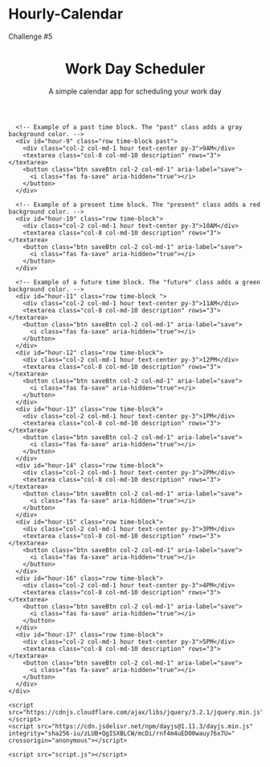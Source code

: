 # Hourly-Calendar
Challenge #5
<!DOCTYPE html>
<html lang="en">
  <head>
    <meta charset="UTF-8" />
    <meta name="viewport" content="width=device-width, initial-scale=1.0" />
    <meta http-equiv="X-UA-Compatible" content="ie=edge" />
    <link
      href="https://cdn.jsdelivr.net/npm/bootstrap@5.1.3/dist/css/bootstrap.min.css"
      rel="stylesheet"
      integrity="sha384-1BmE4kWBq78iYhFldvKuhfTAU6auU8tT94WrHftjDbrCEXSU1oBoqyl2QvZ6jIW3"
      crossorigin="anonymous"
    />
    <link
      rel="stylesheet"
      href="https://use.fontawesome.com/releases/v5.8.1/css/all.css"
      integrity="sha384-50oBUHEmvpQ+1lW4y57PTFmhCaXp0ML5d60M1M7uH2+nqUivzIebhndOJK28anvf"
      crossorigin="anonymous"
    />
    <link
      href="https://fonts.googleapis.com/css2?family=Fira+Sans:wght@400;700&display=swap"
      rel="stylesheet"
    />
    <link rel="stylesheet" href="style.css" />
    <title>Work Day Scheduler</title>
  </head>

  <body>
    <header class="p-5 mb-4">
      <h1 class="display-3">Work Day Scheduler</h1>
      <p class="lead">A simple calendar app for scheduling your work day</p>
      <p id="currentDay" class="lead"></p>
    </header>
    <div class="container-fluid px-5">
      <!-- Use class for "past", "present", and "future" to apply styles to the
        time-block divs accordingly. The javascript will need to do this by
        adding/removing these classes on each div by comparing the hour in the
        id to the current hour. The html provided below is meant to be an example
        demonstrating how the css provided can be leveraged to create the
        desired layout and colors. The html below should be removed or updated
        in the finished product. Remember to delete this comment once the
        code is implemented.
        -->

      <!-- Example of a past time block. The "past" class adds a gray background color. -->
      <div id="hour-9" class="row time-block past">
        <div class="col-2 col-md-1 hour text-center py-3">9AM</div>
        <textarea class="col-8 col-md-10 description" rows="3"> </textarea>
        <button class="btn saveBtn col-2 col-md-1" aria-label="save">
          <i class="fas fa-save" aria-hidden="true"></i>
        </button>
      </div>

      <!-- Example of a present time block. The "present" class adds a red background color. -->
      <div id="hour-10" class="row time-block">
        <div class="col-2 col-md-1 hour text-center py-3">10AM</div>
        <textarea class="col-8 col-md-10 description" rows="3"> </textarea>
        <button class="btn saveBtn col-2 col-md-1" aria-label="save">
          <i class="fas fa-save" aria-hidden="true"></i>
        </button>
      </div>

      <!-- Example of a future time block. The "future" class adds a green background color. -->
      <div id="hour-11" class="row time-block ">
        <div class="col-2 col-md-1 hour text-center py-3">11AM</div>
        <textarea class="col-8 col-md-10 description" rows="3"> </textarea>
        <button class="btn saveBtn col-2 col-md-1" aria-label="save">
          <i class="fas fa-save" aria-hidden="true"></i>
        </button>
      </div>
      <div id="hour-12" class="row time-block">
        <div class="col-2 col-md-1 hour text-center py-3">12PM</div>
        <textarea class="col-8 col-md-10 description" rows="3"> </textarea>
        <button class="btn saveBtn col-2 col-md-1" aria-label="save">
          <i class="fas fa-save" aria-hidden="true"></i>
        </button>
      </div>
      <div id="hour-13" class="row time-block">
        <div class="col-2 col-md-1 hour text-center py-3">1PM</div>
        <textarea class="col-8 col-md-10 description" rows="3"> </textarea>
        <button class="btn saveBtn col-2 col-md-1" aria-label="save">
          <i class="fas fa-save" aria-hidden="true"></i>
        </button>
      </div>
      <div id="hour-14" class="row time-block">
        <div class="col-2 col-md-1 hour text-center py-3">2PM</div>
        <textarea class="col-8 col-md-10 description" rows="3"> </textarea>
        <button class="btn saveBtn col-2 col-md-1" aria-label="save">
          <i class="fas fa-save" aria-hidden="true"></i>
        </button>
      </div>
      <div id="hour-15" class="row time-block">
        <div class="col-2 col-md-1 hour text-center py-3">3PM</div>
        <textarea class="col-8 col-md-10 description" rows="3"> </textarea>
        <button class="btn saveBtn col-2 col-md-1" aria-label="save">
          <i class="fas fa-save" aria-hidden="true"></i>
        </button>
      </div>
      <div id="hour-16" class="row time-block">
        <div class="col-2 col-md-1 hour text-center py-3">4PM</div>
        <textarea class="col-8 col-md-10 description" rows="3"> </textarea>
        <button class="btn saveBtn col-2 col-md-1" aria-label="save">
          <i class="fas fa-save" aria-hidden="true"></i>
        </button>
      </div>
      <div id="hour-17" class="row time-block">
        <div class="col-2 col-md-1 hour text-center py-3">5PM</div>
        <textarea class="col-8 col-md-10 description" rows="3"> </textarea>
        <button class="btn saveBtn col-2 col-md-1" aria-label="save">
          <i class="fas fa-save" aria-hidden="true"></i>
        </button>
      </div>
    </div>

    <script src="https://cdnjs.cloudflare.com/ajax/libs/jquery/3.2.1/jquery.min.js"></script>
    <script src="https://cdn.jsdelivr.net/npm/dayjs@1.11.3/dayjs.min.js"
    integrity="sha256-iu/zLUB+QgISXBLCW/mcDi/rnf4m4uEDO0wauy76x7U="
    crossorigin="anonymous"></script>

    <script src="script.js"></script>
  </body>
</html>
